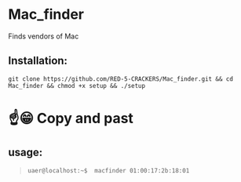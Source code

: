 # Mac_finder
Finds vendors of Mac
## Installation:

```git clone https://github.com/RED-5-CRACKERS/Mac_finder.git && cd Mac_finder && chmod +x setup && ./setup```
# ☝️😁 Copy and past

## usage:
> ```uaer@localhost:~$  macfinder 01:00:17:2b:18:01```
